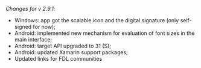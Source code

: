 _Changes for v 2.9.1_:
- Windows: app got the scalable icon and the digital signature (only self-signed for now);
- Android: implemented new mechanism for evaluation of font sizes in the main interface;
- Android: target API upgraded to 31 (S);
- Android: updated Xamarin support packages;
- Updated links for FDL communities
